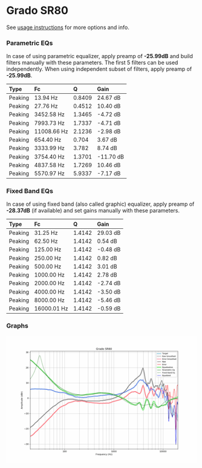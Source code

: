 # Grado SR80
See [usage instructions](https://github.com/jaakkopasanen/AutoEq#usage) for more options and info.

### Parametric EQs
In case of using parametric equalizer, apply preamp of **-25.99dB** and build filters manually
with these parameters. The first 5 filters can be used independently.
When using independent subset of filters, apply preamp of **-25.99dB**.

| Type    | Fc          |      Q | Gain      |
|:--------|:------------|:-------|:----------|
| Peaking | 13.94 Hz    | 0.8409 | 24.67 dB  |
| Peaking | 27.76 Hz    | 0.4512 | 10.40 dB  |
| Peaking | 3452.58 Hz  | 1.3465 | -4.72 dB  |
| Peaking | 7993.73 Hz  | 1.7337 | -4.71 dB  |
| Peaking | 11008.66 Hz | 2.1236 | -2.98 dB  |
| Peaking | 654.40 Hz   | 0.704  | 3.67 dB   |
| Peaking | 3333.99 Hz  | 3.782  | 8.74 dB   |
| Peaking | 3754.40 Hz  | 1.3701 | -11.70 dB |
| Peaking | 4837.58 Hz  | 1.7269 | 10.46 dB  |
| Peaking | 5570.97 Hz  | 5.9337 | -7.17 dB  |

### Fixed Band EQs
In case of using fixed band (also called graphic) equalizer, apply preamp of **-28.37dB**
(if available) and set gains manually with these parameters.

| Type    | Fc          |      Q | Gain     |
|:--------|:------------|:-------|:---------|
| Peaking | 31.25 Hz    | 1.4142 | 29.03 dB |
| Peaking | 62.50 Hz    | 1.4142 | 0.54 dB  |
| Peaking | 125.00 Hz   | 1.4142 | -0.48 dB |
| Peaking | 250.00 Hz   | 1.4142 | 0.82 dB  |
| Peaking | 500.00 Hz   | 1.4142 | 3.01 dB  |
| Peaking | 1000.00 Hz  | 1.4142 | 2.78 dB  |
| Peaking | 2000.00 Hz  | 1.4142 | -2.74 dB |
| Peaking | 4000.00 Hz  | 1.4142 | -3.50 dB |
| Peaking | 8000.00 Hz  | 1.4142 | -5.46 dB |
| Peaking | 16000.01 Hz | 1.4142 | -0.59 dB |

### Graphs
![](./Grado%20SR80.png)